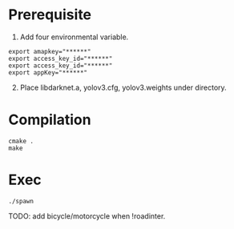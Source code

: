 # Prerequisite

1. Add four environmental variable.

```
export amapkey="******"
export access_key_id="******"
export access_key_id="******"
export appKey="******"
```

2. Place libdarknet.a, yolov3.cfg, yolov3.weights under directory.

# Compilation

```
cmake .
make
```

# Exec

```
./spawn
```

TODO: add bicycle/motorcycle when !roadinter.
